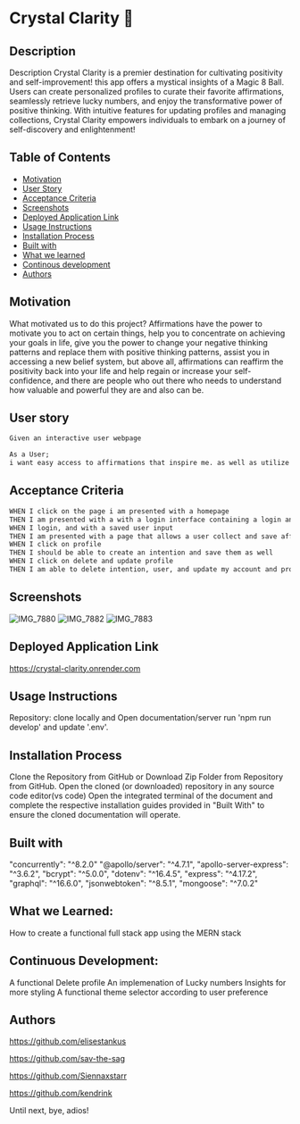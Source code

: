 # Crystal Clarity 🔮

## Description

Description
Crystal Clarity is a premier destination for cultivating positivity and self-improvement! this app offers a mystical insights of a Magic 8 Ball. Users can create personalized profiles to curate their favorite affirmations, seamlessly retrieve lucky numbers, and enjoy the transformative power of positive thinking. With intuitive features for updating profiles and managing collections, Crystal Clarity empowers individuals to embark on a journey of self-discovery and enlightenment!

## Table of Contents

- [Motivation](#motivation)
- [User Story](#user-story)
- [Acceptance Criteria](#acceptance-criteria)
- [Screenshots](#screenshots)
- [Deployed Application Link](#deployed-application-link)
- [Usage Instructions](#usage-instructions)
- [Installation Process](#installation-process)
- [Built with](#built-with)
- [What we learned](#what-we-learned)
- [Continous development](#continuous-development)
- [Authors](#authors)

## Motivation

What motivated us to do this project?
Affirmations have the power to motivate you to act on certain things, help you to concentrate on achieving your goals in life, give you the power to change your negative thinking patterns and replace them with positive thinking patterns, assist you in accessing a new belief system, but above all, affirmations can reaffirm the positivity back into your life and help regain or increase your self-confidence, and there are people who out there who needs to understand how valuable and powerful they are and also can be.

## User story

```md
Given an interactive user webpage

As a User;
i want easy access to affirmations that inspire me. as well as utilize the aesthetic and creativity with using a magical crystal to generate affirmations, also enter a user specific information to retrieve lucky numbers and save your favorites to a collection.
```

## Acceptance Criteria

```md
WHEN I click on the page i am presented with a homepage
THEN I am presented with a with a login interface containing a login and sign up, to input user information as a well as about the application
WHEN I login, and with a saved user input
THEN I am presented with a page that allows a user collect and save affirmations, with a profile section included
WHEN I click on profile
THEN I should be able to create an intention and save them as well
WHEN I click on delete and update profile
THEN I am able to delete intention, user, and update my account and profile
```

## Screenshots
![IMG_7880](https://github.com/sav-the-sag/crystal_clarity/assets/144732796/27f13529-fbf0-4486-b714-bf766aa82b62)
![IMG_7882](https://github.com/sav-the-sag/crystal_clarity/assets/144732796/387bd3ae-77c0-48cf-b3c7-d4fcf317ff62)
![IMG_7883](https://github.com/sav-the-sag/crystal_clarity/assets/144732796/bc721da3-e40a-41e3-8592-18c3c07c47e1)


## Deployed Application Link

https://crystal-clarity.onrender.com

## Usage Instructions

Repository: clone locally and Open documentation/server run 'npm run develop' and update '.env'.

## Installation Process

Clone the Repository from GitHub or Download Zip Folder from Repository from GitHub.
Open the cloned (or downloaded) repository in any source code editor(vs code)
Open the integrated terminal of the document and complete the respective installation guides provided in "Built With" to ensure the cloned documentation will operate.

## Built with

"concurrently": "^8.2.0"
"@apollo/server": "^4.7.1",
"apollo-server-express": "^3.6.2",
"bcrypt": "^5.0.0",
"dotenv": "^16.4.5",
"express": "^4.17.2",
"graphql": "^16.6.0",
"jsonwebtoken": "^8.5.1",
"mongoose": "^7.0.2"

## What we Learned:

How to create a functional full stack app using the MERN stack

## Continuous Development:

A functional Delete profile
An implemenation of Lucky numbers
Insights for more styling
A functional theme selector according to user preference

## Authors

https://github.com/elisestankus

https://github.com/sav-the-sag

https://github.com/Siennaxstarr

https://github.com/kendrink


Until next, bye, adios!
